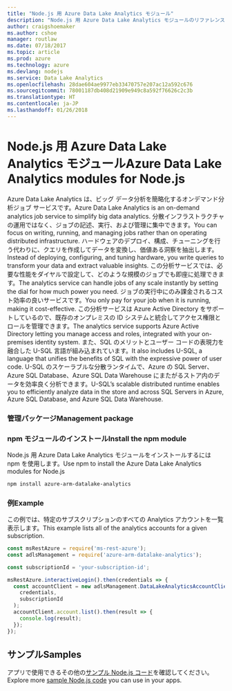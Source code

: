 ```yaml
---
title: "Node.js 用 Azure Data Lake Analytics モジュール"
description: "Node.js 用 Azure Data Lake Analytics モジュールのリファレンス"
author: craigshoemaker
ms.author: cshoe
manager: routlaw
ms.date: 07/18/2017
ms.topic: article
ms.prod: azure
ms.technology: azure
ms.devlang: nodejs
ms.service: Data Lake Analytics
ms.openlocfilehash: 28dae604ae9977eb33470757e207ac12a592c676
ms.sourcegitcommit: 78001187db408d21909e949c8a592f76626c2c3b
ms.translationtype: HT
ms.contentlocale: ja-JP
ms.lasthandoff: 01/26/2018
---
```

# <a name="azure-data-lake-analytics-modules-for-nodejs"></a><span data-ttu-id="0c723-103">Node.js 用 Azure Data Lake Analytics モジュール</span><span class="sxs-lookup"><span data-stu-id="0c723-103">Azure Data Lake Analytics modules for Node.js</span></span>

<span data-ttu-id="0c723-104">Azure Data Lake Analytics は、ビッグ データ分析を簡略化するオンデマンド分析ジョブ サービスです。</span><span class="sxs-lookup"><span data-stu-id="0c723-104">Azure Data Lake Analytics is an on-demand analytics job service to simplify big data analytics.</span></span> <span data-ttu-id="0c723-105">分散インフラストラクチャの運用ではなく、ジョブの記述、実行、および管理に集中できます。</span><span class="sxs-lookup"><span data-stu-id="0c723-105">You can focus on writing, running, and managing jobs rather than on operating distributed infrastructure.</span></span> <span data-ttu-id="0c723-106">ハードウェアのデプロイ、構成、チューニングを行う代わりに、クエリを作成してデータを変換し、価値ある洞察を抽出します。</span><span class="sxs-lookup"><span data-stu-id="0c723-106">Instead of deploying, configuring, and tuning hardware, you write queries to transform your data and extract valuable insights.</span></span> <span data-ttu-id="0c723-107">この分析サービスでは、必要な性能をダイヤルで設定して、どのような規模のジョブでも即座に処理できます。</span><span class="sxs-lookup"><span data-stu-id="0c723-107">The analytics service can handle jobs of any scale instantly by setting the dial for how much power you need.</span></span> <span data-ttu-id="0c723-108">ジョブの実行中にのみ課金されるコスト効率の良いサービスです。</span><span class="sxs-lookup"><span data-stu-id="0c723-108">You only pay for your job when it is running, making it cost-effective.</span></span> <span data-ttu-id="0c723-109">この分析サービスは Azure Active Directory をサポートしているので、既存のオンプレミスの ID システムと統合してアクセス権限とロールを管理できます。</span><span class="sxs-lookup"><span data-stu-id="0c723-109">The analytics service supports Azure Active Directory letting you manage access and roles, integrated with your on-premises identity system.</span></span> <span data-ttu-id="0c723-110">また、SQL のメリットとユーザー コードの表現力を融合した U-SQL 言語が組み込まれています。</span><span class="sxs-lookup"><span data-stu-id="0c723-110">It also includes U-SQL, a language that unifies the benefits of SQL with the expressive power of user code.</span></span> <span data-ttu-id="0c723-111">U-SQL のスケーラブルな分散ランタイムで、Azure の SQL Server、Azure SQL Database、Azure SQL Data Warehouse にまたがるストア内のデータを効率良く分析できます。</span><span class="sxs-lookup"><span data-stu-id="0c723-111">U-SQL’s scalable distributed runtime enables you to efficiently analyze data in the store and across SQL Servers in Azure, Azure SQL Database, and Azure SQL Data Warehouse.</span></span>

### <a name="management-package"></a><span data-ttu-id="0c723-112">管理パッケージ</span><span class="sxs-lookup"><span data-stu-id="0c723-112">Management package</span></span>

### <a name="install-the-npm-module"></a><span data-ttu-id="0c723-113">npm モジュールのインストール</span><span class="sxs-lookup"><span data-stu-id="0c723-113">Install the npm module</span></span>

<span data-ttu-id="0c723-114">Node.js 用 Azure Data Lake Analytics モジュールをインストールするには npm を使用します。</span><span class="sxs-lookup"><span data-stu-id="0c723-114">Use npm to install the Azure Data Lake Analytics modules for Node.js</span></span>

```bash
npm install azure-arm-datalake-analytics
```

### <a name="example"></a><span data-ttu-id="0c723-115">例</span><span class="sxs-lookup"><span data-stu-id="0c723-115">Example</span></span>

<span data-ttu-id="0c723-116">この例では、特定のサブスクリプションのすべての Analytics アカウントを一覧表示します。</span><span class="sxs-lookup"><span data-stu-id="0c723-116">This example lists all of the analytics accounts for a given subscription.</span></span>

```javascript
const msRestAzure = require('ms-rest-azure');
const adlsManagement = require('azure-arm-datalake-analytics');

const subscriptionId = 'your-subscription-id';

msRestAzure.interactiveLogin().then(credentials => {
  const accountClient = new adlsManagement.DataLakeAnalyticsAccountClient(
    credentials,
    subscriptionId
  );
  accountClient.account.list().then(result => {
    console.log(result);
  });
});
```

## <a name="samples"></a><span data-ttu-id="0c723-117">サンプル</span><span class="sxs-lookup"><span data-stu-id="0c723-117">Samples</span></span>

<span data-ttu-id="0c723-118">アプリで使用できるその他の[サンプル Node.js コード](https://azure.microsoft.com/resources/samples/?platform=nodejs)を確認してください。</span><span class="sxs-lookup"><span data-stu-id="0c723-118">Explore more [sample Node.js code](https://azure.microsoft.com/resources/samples/?platform=nodejs) you can use in your apps.</span></span>
